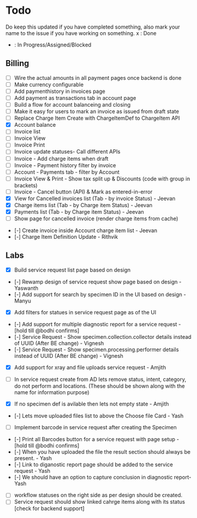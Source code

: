 # Todo

Do keep this updated if you have completed something, also mark your name to the issue if you have working on something.
x : Done
- : In Progress/Assigned/Blocked

## Billing

- [ ] Wire the actual amounts in all payment pages once backend is done
- [ ] Make currency configurable
- [ ] Add paymenthistory in invoices page
- [ ] Add payment as transactions tab in account page
- [ ] Build a flow for account balanceing and closing
- [ ] Make it easy for users to mark an invoice as issued from draft state
- [ ] Replace Charge Item Create with ChargeItemDef to ChargeItem API
- [x] Account balance
- [ ] Invoice list
- [ ] Invoice View
- [ ] Invoice Print
- [ ] Invoice update statuses- Call different APIs
- [ ] Invoice - Add charge items when draft
- [ ] Invoice - Payment history filter by invoice
- [ ] Account - Payments tab - filter by Account
- [ ] Invoice View & Print - Show tax split up & Discounts (code with group in brackets)
- [ ] Invoice - Cancel button (API) & Mark as entered-in-error
- [x] View for Cancelled invoices list (Tab - by invoice Status) - Jeevan
- [x] Charge items list (Tab - by Charge item Status) - Jeevan
- [x] Payments list (Tab - by Charge item Status) - Jeevan
- [ ] Show page for cancelled invoice (render charge items from cache)
- [-] Create invoice inside Account charge item list - Jeevan
- [-] Charge Item Definition Update - Rithvik


## Labs

- [x] Build service request list page based on design
- [-] Rewamp design of service request show page based on design - Yaswanth
- [-] Add support for search by specimen ID in the UI based on design - Manyu
- [x] Add filters for statues in service request page as of the UI
- [-] Add support for multiple diagnostic report for a service request - [hold till @bodhi confirms]
- [-] Service Request - Show specimen.collection.collector details instead of UUID (After BE change) - Vignesh
- [-] Service Request - Show specimen.processing.performer details instead of UUID (After BE change) - Vignesh
- [x] Add support for xray and file uploads service request - Amjith

- [ ] In service request create from AD lets remove status, intent, category, do not perform and locations. (These should be shown along with the name for information purpose)
- [x] If no specimen def is avilable then lets not empty state - Amjith
- [-] Lets move uploaded files list to above the Choose file Card - Yash
- [ ] Implement barcode in service request after creating the Specimen
- [-] Print all Barcodes button for a service request with page setup - [hold till @bodhi confirms]
- [-] When you have uploaded the file the result section should always be present. - Yash
- [-] Link to diganostic report page should be added to the service request - Yash
- [-] We should have an option to capture conclusion in diagnostic report- Yash
- [ ] workflow statuses on the right side as per design should be created.
- [ ] Service request should show linked cahrge items along with its status [check for backend support]
